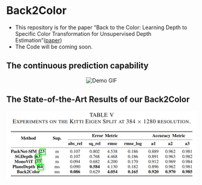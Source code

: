 # Back2Color
- This repository is for the paper “Back to the Color: Learning Depth to Specific Color Transformation for Unsupervised Depth Estimation”([paper](https://arxiv.org/pdf/2406.07741))
- The Code will be coming soon.

## The continuous prediction capability
<p align="center">
  <img src="./imgs/combined_images_2-3.gif" alt="Demo GIF"
      width="800" 
    />
</p>

## The State-of-the-Art Results of our Back2Color
![img](./imgs/Results_384.png)
